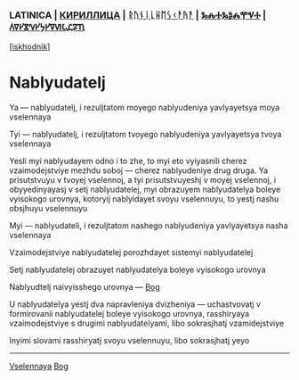 ### LATINICA | [КИРИЛЛИЦА](../Cyrl/Наблюдатель.md) | [ᚱᚢᚾᛁᚳᚺᛖᛊᚲᚨᚤᚨ](../Runr/ᚾᚨᛒᛚᚤᚢᛞᚨᛏᛖᛚᛃ.md) | [ⰃⰎⰀⰃⰑⰎⰉⰜⰀ](../Glag/Ⱀⰰⰱⰾⱓⰴⰰⱅⰵⰾⱐ.md) | [𐍓𐍠𐍔𐍮𐍝𐍔𐍟𐍔𐍠𐍜𐍡𐍚𐍐𐍴](../Perm/𐍝𐍐𐍑𐍛𐍳𐍓𐍐𐍢𐍔𐍛𐍰.md)
[[iskhodnik](../KNIGA/Nablyudatelj.md)]

#  Nablyudatelj

Ya — nablyudatelj, i rezuljtatom moyego nablyudeniya yavlyayetsya moya vselennaya

Tyi — nablyudatelj, i rezuljtatom tvoyego nablyudeniya yavlyayetsya tvoya vselennaya

Yesli myi nablyudayem odno i to zhe, to myi eto vyiyasnili cherez vzaimodejstviye mezhdu soboj — cherez nablyudeniye drug druga. Ya prisutstvuyu v tvoyej vselennoj, a tyi prisutstvuyeshj v moyej vselennoj, i obyyedinyayasj v setj nablyudatelej, myi obrazuyem nablyudatelya boleye vyisokogo urovnya, kotoryij nablyidayet svoyu vselennuyu, to yestj nashu obsjhuyu vselennuyu

Myi — nablyudateli, i rezuljtatom nashego nablyudeniya yavlyayetsya nasha vselennaya


Vzaimodejstviye nablyudatelej porozhdayet sistemyi nablyudatelej

Setj nablyudatelej obrazuyet nablyudatelya boleye vyisokogo urovnya

Nablyudtelj naivyisshego urovnya — [Bog](Bog.md) 

U nablyudatelya yestj dva napravleniya dvizheniya — uchastvovatj v formirovanii nablyudatelej boleye vyisokogo urovnya, rasshiryaya vzaimodejstviye s drugimi nablyudatelyami, libo sokrasjhatj vzamidejstviye

Inyimi slovami rasshiryatj svoyu vselennuyu, libo sokrasjhatj yeyo

___
[Vselennaya](Vselennaya.md)
[Bog](Bog.md)
